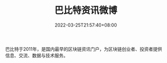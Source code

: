 ﻿---
weight: 
title: "巴比特资讯微博"
description: "巴比特于2011年，是国内最早的区块链资讯门户，为区块链创业者、投资者提供信息、交流、数据与技术服务"
date: 2022-03-25T21:57:40+08:00
lastmod: 2022-03-25T16:45:40+08:00
draft: false
authors: ["Metabd"]
featuredImage: "babitezixunweibo.jpg"
link: ""
tags: ["微博","巴比特资讯微博"]
categories: ["navigation"]
navigation: ["微博"]
lightgallery: true
toc: true
pinned: false
recommend: false
recommend1: false
---
巴比特于2011年，是国内最早的区块链资讯门户，为区块链创业者、投资者提供信息、交流、数据与技术服务。
